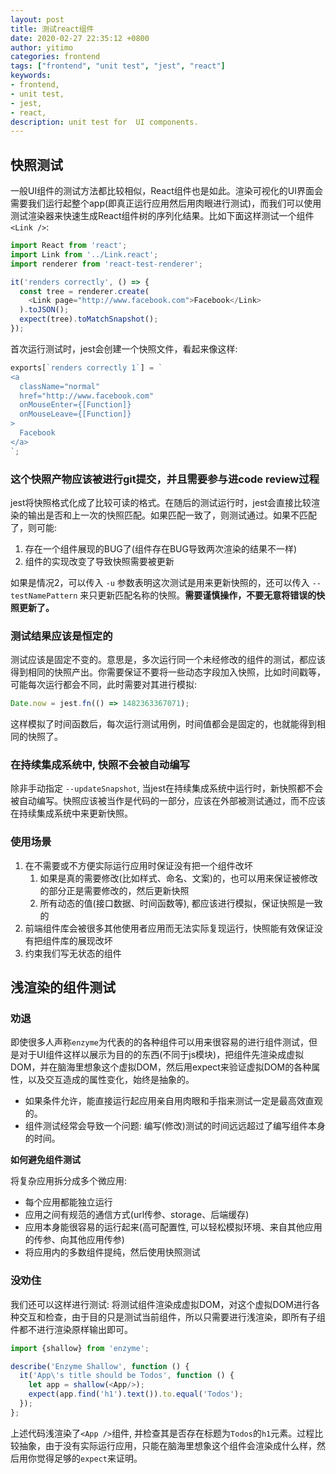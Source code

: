 ```yaml
---
layout: post
title: 测试react组件
date: 2020-02-27 22:35:12 +0800
author: yitimo
categories: frontend
tags: ["frontend", "unit test", "jest", "react"]
keywords:
- frontend,
- unit test,
- jest,
- react,
description: unit test for  UI components.
---
```


## 快照测试

一般UI组件的测试方法都比较相似，React组件也是如此。渲染可视化的UI界面会需要我们运行起整个app(即真正运行应用然后用肉眼进行测试)，而我们可以使用测试渲染器来快速生成React组件树的序列化结果。比如下面这样测试一个组件``<Link />``:

``` js
import React from 'react';
import Link from '../Link.react';
import renderer from 'react-test-renderer';

it('renders correctly', () => {
  const tree = renderer.create(
    <Link page="http://www.facebook.com">Facebook</Link>
  ).toJSON();
  expect(tree).toMatchSnapshot();
});
```

首次运行测试时，jest会创建一个快照文件，看起来像这样:

``` js
exports[`renders correctly 1`] = `
<a
  className="normal"
  href="http://www.facebook.com"
  onMouseEnter={[Function]}
  onMouseLeave={[Function]}
>
  Facebook
</a>
`;
```

### 这个快照产物应该被进行git提交，并且需要参与进code review过程

jest将快照格式化成了比较可读的格式。在随后的测试运行时，jest会直接比较渲染的输出是否和上一次的快照匹配。如果匹配一致了，则测试通过。如果不匹配了，则可能:

1. 存在一个组件展现的BUG了(组件存在BUG导致两次渲染的结果不一样)
2. 组件的实现改变了导致快照需要被更新

如果是情况2，可以传入 ``-u`` 参数表明这次测试是用来更新快照的，还可以传入 ``--testNamePattern`` 来只更新匹配名称的快照。**需要谨慎操作，不要无意将错误的快照更新了。**

### 测试结果应该是恒定的

测试应该是固定不变的。意思是，多次运行同一个未经修改的组件的测试，都应该得到相同的快照产出。你需要保证不要将一些动态字段加入快照，比如时间戳等，可能每次运行都会不同，此时需要对其进行模拟:

``` js
Date.now = jest.fn(() => 1482363367071);
```

这样模拟了时间函数后，每次运行测试用例，时间值都会是固定的，也就能得到相同的快照了。

### 在持续集成系统中, 快照不会被自动编写

除非手动指定 ``--updateSnapshot``, 当jest在持续集成系统中运行时，新快照都不会被自动编写。快照应该被当作是代码的一部分，应该在外部被测试通过，而不应该在持续集成系统中来更新快照。

### 使用场景

1. 在不需要或不方便实际运行应用时保证没有把一个组件改坏
    1. 如果是真的需要修改(比如样式、命名、文案)的，也可以用来保证被修改的部分正是需要修改的，然后更新快照
    2. 所有动态的值(接口数据、时间函数等), 都应该进行模拟，保证快照是一致的
2. 前端组件库会被很多其他使用者应用而无法实际复现运行，快照能有效保证没有把组件库的展现改坏
3. 约束我们写无状态的组件

## 浅渲染的组件测试

### 劝退

即使很多人声称``enzyme``为代表的的各种组件可以用来很容易的进行组件测试，但是对于UI组件这样以展示为目的的东西(不同于js模块)，把组件先渲染成虚拟DOM，并在脑海里想象这个虚拟DOM，然后用expect来验证虚拟DOM的各种属性，以及交互造成的属性变化，始终是抽象的。

- 如果条件允许，能直接运行起应用亲自用肉眼和手指来测试一定是最高效直观的。
- 组件测试经常会导致一个问题: 编写(修改)测试的时间远远超过了编写组件本身的时间。

**如何避免组件测试**

将复杂应用拆分成多个微应用:

- 每个应用都能独立运行
- 应用之间有规范的通信方式(url传参、storage、后端缓存)
- 应用本身能很容易的运行起来(高可配置性, 可以轻松模拟环境、来自其他应用的传参、向其他应用传参)
- 将应用内的多数组件提纯，然后使用快照测试

### 没劝住

我们还可以这样进行测试: 将测试组件渲染成虚拟DOM，对这个虚拟DOM进行各种交互和检查，由于目的只是测试当前组件，所以只需要进行浅渲染，即所有子组件都不进行渲染原样输出即可。

``` js
import {shallow} from 'enzyme';

describe('Enzyme Shallow', function () {
  it('App\'s title should be Todos', function () {
    let app = shallow(<App/>);
    expect(app.find('h1').text()).to.equal('Todos');
  });
};
```

上述代码浅渲染了``<App />``组件, 并检查其是否存在标题为``Todos``的``h1``元素。过程比较抽象，由于没有实际运行应用，只能在脑海里想象这个组件会渲染成什么样，然后用你觉得足够的``expect``来证明。
